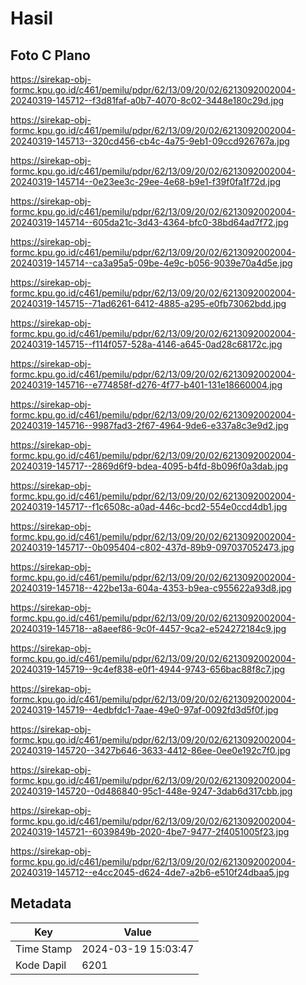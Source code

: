 # Hasil

## Foto C Plano

https://sirekap-obj-formc.kpu.go.id/c461/pemilu/pdpr/62/13/09/20/02/6213092002004-20240319-145712--f3d81faf-a0b7-4070-8c02-3448e180c29d.jpg

https://sirekap-obj-formc.kpu.go.id/c461/pemilu/pdpr/62/13/09/20/02/6213092002004-20240319-145713--320cd456-cb4c-4a75-9eb1-09ccd926767a.jpg

https://sirekap-obj-formc.kpu.go.id/c461/pemilu/pdpr/62/13/09/20/02/6213092002004-20240319-145714--0e23ee3c-29ee-4e68-b9e1-f39f0fa1f72d.jpg

https://sirekap-obj-formc.kpu.go.id/c461/pemilu/pdpr/62/13/09/20/02/6213092002004-20240319-145714--605da21c-3d43-4364-bfc0-38bd64ad7f72.jpg

https://sirekap-obj-formc.kpu.go.id/c461/pemilu/pdpr/62/13/09/20/02/6213092002004-20240319-145714--ca3a95a5-09be-4e9c-b056-9039e70a4d5e.jpg

https://sirekap-obj-formc.kpu.go.id/c461/pemilu/pdpr/62/13/09/20/02/6213092002004-20240319-145715--71ad6261-6412-4885-a295-e0fb73062bdd.jpg

https://sirekap-obj-formc.kpu.go.id/c461/pemilu/pdpr/62/13/09/20/02/6213092002004-20240319-145715--f114f057-528a-4146-a645-0ad28c68172c.jpg

https://sirekap-obj-formc.kpu.go.id/c461/pemilu/pdpr/62/13/09/20/02/6213092002004-20240319-145716--e774858f-d276-4f77-b401-131e18660004.jpg

https://sirekap-obj-formc.kpu.go.id/c461/pemilu/pdpr/62/13/09/20/02/6213092002004-20240319-145716--9987fad3-2f67-4964-9de6-e337a8c3e9d2.jpg

https://sirekap-obj-formc.kpu.go.id/c461/pemilu/pdpr/62/13/09/20/02/6213092002004-20240319-145717--2869d6f9-bdea-4095-b4fd-8b096f0a3dab.jpg

https://sirekap-obj-formc.kpu.go.id/c461/pemilu/pdpr/62/13/09/20/02/6213092002004-20240319-145717--f1c6508c-a0ad-446c-bcd2-554e0ccd4db1.jpg

https://sirekap-obj-formc.kpu.go.id/c461/pemilu/pdpr/62/13/09/20/02/6213092002004-20240319-145717--0b095404-c802-437d-89b9-097037052473.jpg

https://sirekap-obj-formc.kpu.go.id/c461/pemilu/pdpr/62/13/09/20/02/6213092002004-20240319-145718--422be13a-604a-4353-b9ea-c955622a93d8.jpg

https://sirekap-obj-formc.kpu.go.id/c461/pemilu/pdpr/62/13/09/20/02/6213092002004-20240319-145718--a8aeef86-9c0f-4457-9ca2-e524272184c9.jpg

https://sirekap-obj-formc.kpu.go.id/c461/pemilu/pdpr/62/13/09/20/02/6213092002004-20240319-145719--9c4ef838-e0f1-4944-9743-656bac88f8c7.jpg

https://sirekap-obj-formc.kpu.go.id/c461/pemilu/pdpr/62/13/09/20/02/6213092002004-20240319-145719--4edbfdc1-7aae-49e0-97af-0092fd3d5f0f.jpg

https://sirekap-obj-formc.kpu.go.id/c461/pemilu/pdpr/62/13/09/20/02/6213092002004-20240319-145720--3427b646-3633-4412-86ee-0ee0e192c7f0.jpg

https://sirekap-obj-formc.kpu.go.id/c461/pemilu/pdpr/62/13/09/20/02/6213092002004-20240319-145720--0d486840-95c1-448e-9247-3dab6d317cbb.jpg

https://sirekap-obj-formc.kpu.go.id/c461/pemilu/pdpr/62/13/09/20/02/6213092002004-20240319-145721--6039849b-2020-4be7-9477-2f4051005f23.jpg

https://sirekap-obj-formc.kpu.go.id/c461/pemilu/pdpr/62/13/09/20/02/6213092002004-20240319-145712--e4cc2045-d624-4de7-a2b6-e510f24dbaa5.jpg


## Metadata

| Key        | Value               |
| ---------- | ------------------- |
| Time Stamp | 2024-03-19 15:03:47 |
| Kode Dapil | 6201                |



